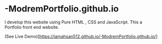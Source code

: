# -ModremPortfolio.github.io
I develop this website using Pure HTML , CSS and JavaScript. This a Portfolio front end website.

(See Live Demo)[https://iamahsan512.github.io/-ModremPortfolio.github.io/]
